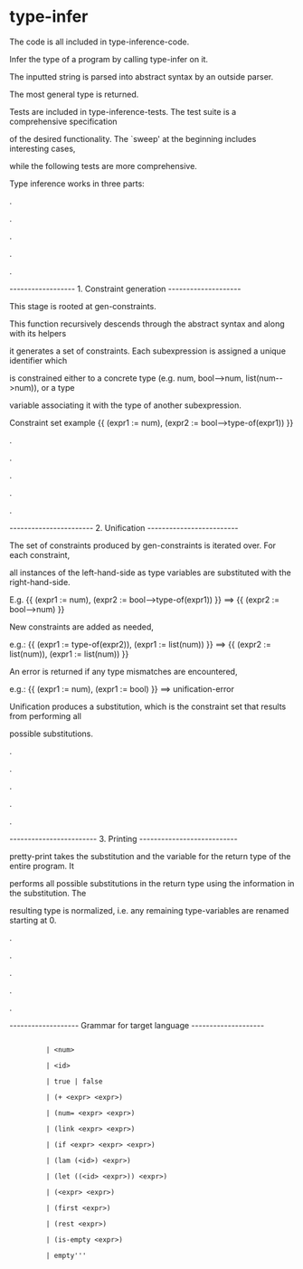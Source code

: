 # type-infer

The code is all included in type-inference-code.

Infer the type of a program by calling type-infer on it. 

The inputted string is parsed into abstract syntax by an outside parser.

The most general type is returned.



Tests are included in type-inference-tests. The test suite is a comprehensive specification

of the desired functionality. The `sweep' at the beginning includes interesting cases,

while the following tests are more comprehensive.


Type inference works in three parts:



.

.

.

.

.


------------------ 1. Constraint generation --------------------

This stage is rooted at gen-constraints. 

This function recursively descends through the abstract syntax and along with its helpers 

it generates a set of constraints. Each subexpression is assigned a unique identifier which

is constrained either to a concrete type (e.g. num, bool-->num, list(num-->num)), or a type

variable associating it with the type of another subexpression.

Constraint set example {{ (expr1 := num), (expr2 := bool-->type-of(expr1)) }}





.

.

.

.

.


----------------------- 2. Unification -------------------------

The set of constraints produced by gen-constraints is iterated over. For each constraint,

all instances of the left-hand-side as type variables are substituted with the right-hand-side.

E.g. {{ (expr1 := num), (expr2 := bool-->type-of(expr1)) }} ==> {{ (expr2 := bool-->num) }}


New constraints are added as needed, 

e.g.: {{ (expr1 := type-of(expr2)), (expr1 := list(num)) }} ==> {{ (expr2 := list(num)), (expr1 := list(num)) }}


An error is returned if any type mismatches are encountered,

e.g.: {{ (expr1 := num), (expr1 := bool) }} ==> unification-error


Unification produces a substitution, which is the constraint set that results from performing all

possible substitutions.



.

.

.

.

.



------------------------ 3. Printing ---------------------------

pretty-print takes the substitution and the variable for the return type of the entire program. It

performs all possible substitutions in the return type using the information in the substitution. The

resulting type is normalized, i.e. any remaining type-variables are renamed starting at 0.




.

.

.

.

.




------------------- Grammar for target language --------------------


```<expr> ::= 

         | <num>

         | <id>
         
         | true | false
         
         | (+ <expr> <expr>)
         
         | (num= <expr> <expr>)
         
         | (link <expr> <expr>)
         
         | (if <expr> <expr> <expr>)
         
         | (lam (<id>) <expr>)
         
         | (let ((<id> <expr>)) <expr>)
         
         | (<expr> <expr>)
         
         | (first <expr>)
         
         | (rest <expr>)
         
         | (is-empty <expr>)
         
         | empty'''
